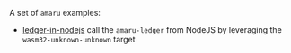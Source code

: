 A set of `amaru` examples:

* [ledger-in-nodejs](./ledger-in-nodejs) call the `amaru-ledger` from NodeJS by leveraging the `wasm32-unknown-unknown` target
